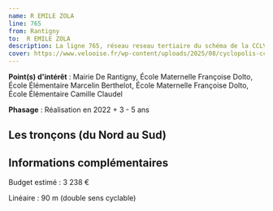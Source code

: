 ```yaml
---
name: R EMILE ZOLA
line: 765
from: Rantigny
to:  R EMILE ZOLA 
description: La ligne 765, réseau reseau tertiaire du schéma de la CCLVD (tronçon 165) concerne Rantigny - R EMILE ZOLA
cover: https://www.velooise.fr/wp-content/uploads/2025/08/cyclopolis-cclvd-165.jpg
---
```


**Point(s) d'intérêt** : Mairie De Rantigny, École Maternelle Françoise Dolto, École Élémentaire Marcelin Berthelot, École Maternelle Françoise Dolto, École Élémentaire Camille Claudel

**Phasage** : Réalisation en 2022 + 3 - 5 ans

## Les tronçons (du Nord au Sud)

## Informations complémentaires

Budget estimé :  3 238 € 

Linéaire : 90 m (double sens cyclable)

